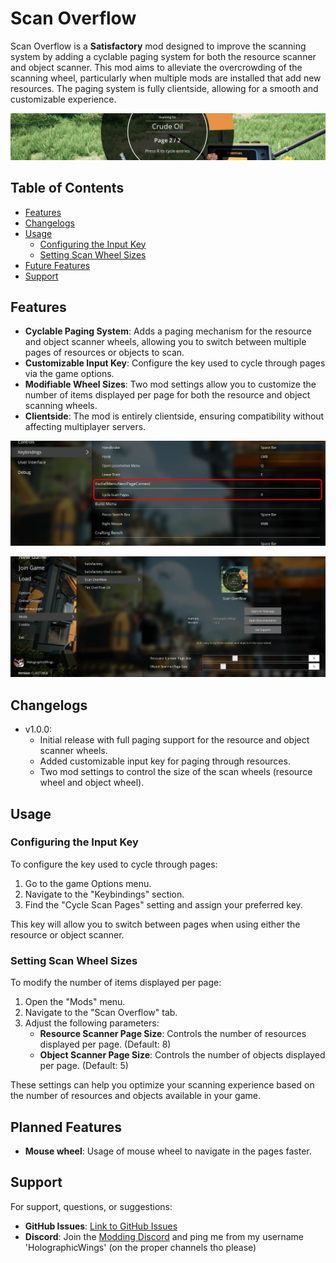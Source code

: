 # Scan Overflow

Scan Overflow is a **Satisfactory** mod designed to improve the scanning system by adding a cyclable paging system for both the resource scanner and object scanner. This mod aims to alleviate the overcrowding of the scanning wheel, particularly when multiple mods are installed that add new resources. The paging system is fully clientside, allowing for a smooth and customizable experience.

![Banner](https://raw.githubusercontent.com/HolographicWings/ScanOverflow/refs/heads/main/Screenshots/WEBP/Banner.webp)

## Table of Contents

- [Features](#features)
- [Changelogs](#changelogs)
- [Usage](#usage)
  - [Configuring the Input Key](#configuring-the-input-key)
  - [Setting Scan Wheel Sizes](#setting-scan-wheel-sizes)
- [Future Features](#planned-features)
- [Support](#support)

## Features

- **Cyclable Paging System**: Adds a paging mechanism for the resource and object scanner wheels, allowing you to switch between multiple pages of resources or objects to scan.
- **Customizable Input Key**: Configure the key used to cycle through pages via the game options.
- **Modifiable Wheel Sizes**: Two mod settings allow you to customize the number of items displayed per page for both the resource and object scanning wheels.
- **Clientside**: The mod is entirely clientside, ensuring compatibility without affecting multiplayer servers.

![InputKey](https://raw.githubusercontent.com/HolographicWings/ScanOverflow/refs/heads/main/Screenshots/WEBP/InputKey.webp)

![ModSettings](https://raw.githubusercontent.com/HolographicWings/ScanOverflow/refs/heads/main/Screenshots/WEBP/ModSettings.webp)

## Changelogs

- v1.0.0:
  - Initial release with full paging support for the resource and object scanner wheels.
  - Added customizable input key for paging through resources.
  - Two mod settings to control the size of the scan wheels (resource wheel and object wheel).

## Usage

### Configuring the Input Key

To configure the key used to cycle through pages:

1. Go to the game Options menu.
2. Navigate to the "Keybindings" section.
3. Find the "Cycle Scan Pages" setting and assign your preferred key.
   
This key will allow you to switch between pages when using either the resource or object scanner.

### Setting Scan Wheel Sizes

To modify the number of items displayed per page:

1. Open the "Mods" menu.
2. Navigate to the "Scan Overflow" tab.
3. Adjust the following parameters:
   - **Resource Scanner Page Size**: Controls the number of resources displayed per page. (Default: 8)
   - **Object Scanner Page Size**: Controls the number of objects displayed per page. (Default: 5)

These settings can help you optimize your scanning experience based on the number of resources and objects available in your game.

## Planned Features

- **Mouse wheel**: Usage of mouse wheel to navigate in the pages faster.

## Support

For support, questions, or suggestions:

- **GitHub Issues**: [Link to GitHub Issues](https://github.com/HolographicWings/ScanOverflow/issues)
- **Discord**: Join the [Modding Discord](https://discord.gg/fPPqfY9j) and ping me from my username 'HolographicWings' (on the proper channels tho please)
